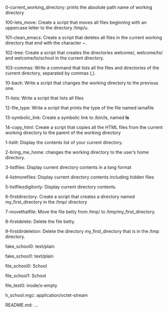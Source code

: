 0-current_working_directory: prints the absolute path name of working directory

100-lets_move:  Create a script that moves all files beginning with an uppercase letter to the directory /tmp/u.

101-clean_emacs:  Create a script that deletes all files in the current working directory that end with the character ~.

102-tree:    Create a script that creates the directories welcome/, welcome/to/ and welcome/to/school in the current directory.

103-commas:    Write a command that lists all the files and directories of the current directory, separated by commas (,).

10-back:  Write a script that changes the working directory to the previous one.

11-lists:  Write a script that lists all files

12-file_type:   Write a script that prints the type of the file named iamafile

13-symbolic_link:   Create a symbolic link to /bin/ls, named __ls__

14-copy_html: Create a script that copies all the HTML files from the current working directory to the parent of the working directory

1-listit:     Display the contents list of your current directory.

2-bring_me_home: changes the working directory to the user’s home directory.

3-listfiles: Display current directory contents in a long format

4-listmorefiles:   Display current directory contents including hidden files

5-listfilesdigitonly:  Display current directory contents.

6-firstdirectory:  Create a script that creates a directory named my_first_directory in the /tmp/ directory

7-movethatfile:  Move the file betty from /tmp/ to /tmp/my_first_directory.

8-firstdelete:  Delete the file betty.

9-firstdirdeletion:  Delete the directory my_first_directory that is in the /tmp directory.

fake_school0:                text/plain

fake_school1:                text/plain

file_school0:                School

file_school1:                School

file_test0:                  inode/x-empty

h_school.mgc:                application/octet-stream

README.md:     ...

